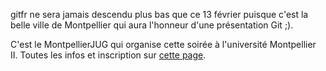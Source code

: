 <!-- 
.. link: 
.. description: 
.. tags: gitfr, atelier
.. date: 2012/02/01 00:30:00
.. title: Présentation Git le 13/02 à Montpellier
.. slug: presentation-git-le-13-02-a-montpellier
-->

gitfr ne sera jamais descendu plus bas que ce 13 février puisque c'est la
belle ville de Montpellier qui aura l'honneur d'une présentation Git ;).

C'est le MontpellierJUG qui organise cette soirée à l'université Montpellier
II. Toutes les infos et inscription sur [cette page](https://www.eventbrite.com/event/2870566943?nomo=1).
